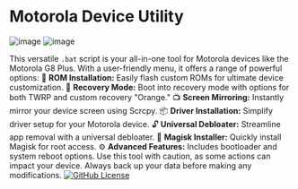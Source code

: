 # Motorola Device Utility 

![image](https://github.com/AtnProjects/AT-UTILITY-DOHA/assets/72979783/a464160a-9a23-4c42-914b-d28334e44edd) ![image](https://github.com/AtnProjects/AT-UTILITY-DOHA/assets/72979783/febbd516-67d8-4fc3-9358-7170a0501383)
 

This versatile `.bat` script is your all-in-one tool for Motorola devices like the Motorola G8 Plus. With a user-friendly menu, it offers a range of powerful options:
🚀 **ROM Installation:** Easily flash custom ROMs for ultimate device customization.
🔧 **Recovery Mode:** Boot into recovery mode with options for both TWRP and custom recovery "Orange."
📺 **Screen Mirroring:** Instantly mirror your device screen using Scrcpy.
📦 **Driver Installation:** Simplify driver setup for your Motorola device.
🔓 **Universal Debloater:** Streamline app removal with a universal debloater.
🌟 **Magisk Installer:** Quickly install Magisk for root access.
⚙️ **Advanced Features:** Includes bootloader and system reboot options.
Use this tool with caution, as some actions can impact your device. Always back up your data before making any modifications.
[![GitHub License](https://img.shields.io/badge/license-MIT-blue.svg)](LICENSE)

